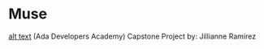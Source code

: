# Muse 

[alt text](https://github.com/jillirami/Muse/blob/master/MuseIcon.jpg)
(Ada Developers Academy) Capstone Project by: Jillianne Ramirez
